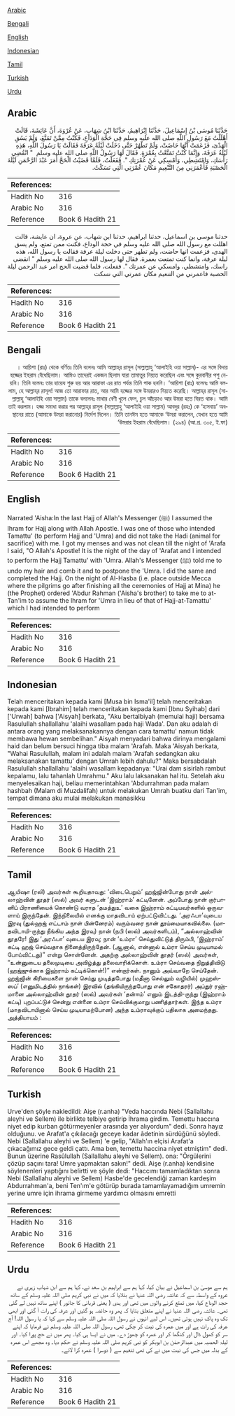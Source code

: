 [Arabic](#arabic)

[Bengali](#bengali)

[English](#english)

[Indonesian](#indonesian)

[Tamil](#tamil)

[Turkish](#turkish)

[Urdu](#urdu)

## Arabic


<div dir="rtl" lang="ar" style={{fontSize:'larger',backgroundColor:'#f8f9fa',padding:20}}>
حَدَّثَنَا مُوسَى بْنُ إِسْمَاعِيلَ، حَدَّثَنَا إِبْرَاهِيمُ، حَدَّثَنَا ابْنُ شِهَابٍ، عَنْ عُرْوَةَ، أَنَّ عَائِشَةَ، قَالَتْ أَهْلَلْتُ مَعَ رَسُولِ اللَّهِ صلى الله عليه وسلم فِي حَجَّةِ الْوَدَاعِ، فَكُنْتُ مِمَّنْ تَمَتَّعَ، وَلَمْ يَسُقِ الْهَدْىَ، فَزَعَمَتْ أَنَّهَا حَاضَتْ، وَلَمْ تَطْهُرْ حَتَّى دَخَلَتْ لَيْلَةُ عَرَفَةَ فَقَالَتْ يَا رَسُولَ اللَّهِ، هَذِهِ لَيْلَةُ عَرَفَةَ، وَإِنَّمَا كُنْتُ تَمَتَّعْتُ بِعُمْرَةٍ‏.‏ فَقَالَ لَهَا رَسُولُ اللَّهِ صلى الله عليه وسلم ‏ "‏ انْقُضِي رَأْسَكِ، وَامْتَشِطِي، وَأَمْسِكِي عَنْ عُمْرَتِكِ ‏"‏‏.‏ فَفَعَلْتُ، فَلَمَّا قَضَيْتُ الْحَجَّ أَمَرَ عَبْدَ الرَّحْمَنِ لَيْلَةَ الْحَصْبَةِ فَأَعْمَرَنِي مِنَ التَّنْعِيمِ مَكَانَ عُمْرَتِي الَّتِي نَسَكْتُ‏.‏
</div>
<div style={{backgroundColor:'#f8f9fa',padding:20, marginBottom: 10}}><table> <thead> <tr> <th>References:</th> <th></th> </tr> </thead> <tbody><tr><td>Hadith No</td><td>316</td></tr><tr><td>Arabic No</td><td>316</td></tr><tr><td>Reference</td><td>Book 6 Hadith 21</td></tr></tbody></table></div>


<div dir="rtl" lang="ar" style={{fontSize:'larger',backgroundColor:'#f8f9fa',padding:20}}>
حدثنا موسى بن اسماعيل، حدثنا ابراهيم، حدثنا ابن شهاب، عن عروة، ان عايشة، قالت اهللت مع رسول الله صلى الله عليه وسلم في حجة الوداع، فكنت ممن تمتع، ولم يسق الهدى، فزعمت انها حاضت، ولم تطهر حتى دخلت ليلة عرفة فقالت يا رسول الله، هذه ليلة عرفة، وانما كنت تمتعت بعمرة. فقال لها رسول الله صلى الله عليه وسلم " انقضي راسك، وامتشطي، وامسكي عن عمرتك ". ففعلت، فلما قضيت الحج امر عبد الرحمن ليلة الحصبة فاعمرني من التنعيم مكان عمرتي التي نسكت
</div>
<div style={{backgroundColor:'#f8f9fa',padding:20, marginBottom: 10}}><table> <thead> <tr> <th>References:</th> <th></th> </tr> </thead> <tbody><tr><td>Hadith No</td><td>316</td></tr><tr><td>Arabic No</td><td>316</td></tr><tr><td>Reference</td><td>Book 6 Hadith 21</td></tr></tbody></table></div>

## Bengali


<div dir="rtl" lang="bn" style={{fontSize:'larger',backgroundColor:'#f8f9fa',padding:20}}>
। আয়িশা (রাঃ) থেকে বর্ণিতঃ তিনি বলেনঃ আমি আল্লাহ্‌র রাসূল (সাল্লাল্লাহু ‘আলাইহি ওয়া সাল্লাম)- এর সঙ্গে বিদায় হজ্জের ইহরাম বেঁধেছিলাম। আমিও তাদেরই একজন ছিলাম যারা তামাত্তুর নিয়্যত করেছিল এবং সঙ্গে কুরবানীর পশু নেয়নি। তিনি বলেনঃ তার হায়েয শুরু হয় আর আরাফা এর রাত পর্যন্ত তিনি পাক হননি। ‘আয়িশা (রাঃ) বলেনঃ আমি বললাম, হে আল্লাহ্‌র রাসূল! আজ তো আরাফার রাত, আর আমি হজ্জের সঙ্গে উমরারও নিয়্যত করেছি। আল্লাহ্‌র রাসূল (সাল্লাল্লাহু ‘আলাইহি ওয়া সাল্লাম) তাকে বললেনঃ মাথার বেণী খুলে ফেল, চুল আঁচড়াও আর উমরা হতে বিরত থাক। আমি তাই করলাম। হজ্জ সমাধা করার পর আল্লাহ্‌র রাসূল (সাল্লাল্লাহু ‘আলাইহি ওয়া সাল্লাম) আবদুর (রহঃ) কে ‘হাসবায়’ অবস্থানের রাতে (আমাকে উমরা করানোর) নির্দেশ দিলেন। তিনি তানঈম হতে আমাকে ‘উমরা করালেন, যেখান হতে আমি ‘উমরার ইহরাম বেঁধেছিলাম। (২৯৪) (আ.প্র. ৩০৫, ই.ফা)
</div>
<div style={{backgroundColor:'#f8f9fa',padding:20, marginBottom: 10}}><table> <thead> <tr> <th>References:</th> <th></th> </tr> </thead> <tbody><tr><td>Hadith No</td><td>316</td></tr><tr><td>Arabic No</td><td>316</td></tr><tr><td>Reference</td><td>Book 6 Hadith 21</td></tr></tbody></table></div>

## English


<div dir="ltr" lang="en" style={{fontSize:'larger',backgroundColor:'#f8f9fa',padding:20}}>
Narrated 'Aisha:In the last Hajj of Allah's Messenger (ﷺ) I assumed the Ihram for Hajj along with Allah Apostle. I was one of those who intended Tamattu' (to perform Hajj and 'Umra) and did not take the Hadi (animal for sacrifice) with me. I got my menses and was not clean till the night of 'Arafa I said, "O Allah's Apostle! It is the night of the day of 'Arafat and I intended to perform the Hajj Tamattu' with 'Umra. Allah's Messenger (ﷺ) told me to undo my hair and comb it and to postpone the 'Umra. I did the same and completed the Hajj. On the night of Al-Hasba (i.e. place outside Mecca where the pilgrims go after finishing all the ceremonies of Hajj at Mina) he (the Prophet) ordered 'Abdur Rahman ('Aisha's brother) to take me to at-Tan'im to assume the lhram for 'Umra in lieu of that of Hajj-at-Tamattu' which I had intended to perform
</div>
<div style={{backgroundColor:'#f8f9fa',padding:20, marginBottom: 10}}><table> <thead> <tr> <th>References:</th> <th></th> </tr> </thead> <tbody><tr><td>Hadith No</td><td>316</td></tr><tr><td>Arabic No</td><td>316</td></tr><tr><td>Reference</td><td>Book 6 Hadith 21</td></tr></tbody></table></div>

## Indonesian


<div dir="ltr" lang="id" style={{fontSize:'larger',backgroundColor:'#f8f9fa',padding:20}}>
Telah menceritakan kepada kami [Musa bin Isma'il] telah menceritakan kepada kami [Ibrahim] telah menceritakan kepada kami [Ibnu Syihab] dari ['Urwah] bahwa ['Aisyah] berkata, "Aku bertalbiyah (memulai haji) bersama Rasulullah shallallahu 'alaihi wasallam pada haji Wada'. Dan aku adalah di antara orang yang melaksanakannya dengan cara tamattu' namun tidak membawa hewan sembelihan." Aisyah menyadari bahwa dirinya mengalami haid dan belum bersuci hingga tiba malam 'Arafah. Maka 'Aisyah berkata, "Wahai Rasulullah, malam ini adalah malam 'Arafah sedangkan aku melaksanakan tamattu' dengan Umrah lebih dahulu?" Maka bersabdalah Rasulullah shallallahu 'alaihi wasallam kepadanya: "Urai dam sisirlah rambut kepalamu, lalu tahanlah Umrahmu." Aku lalu laksanakan hal itu. Setelah aku menyelesaikan haji, beliau memerintahkan 'Abdurrahman pada malam hashbah (Malam di Muzdalifah) untuk melakukan Umrah buatku dari Tan'im, tempat dimana aku mulai melakukan manasikku
</div>
<div style={{backgroundColor:'#f8f9fa',padding:20, marginBottom: 10}}><table> <thead> <tr> <th>References:</th> <th></th> </tr> </thead> <tbody><tr><td>Hadith No</td><td>316</td></tr><tr><td>Arabic No</td><td>316</td></tr><tr><td>Reference</td><td>Book 6 Hadith 21</td></tr></tbody></table></div>

## Tamil


<div dir="ltr" lang="ta" style={{fontSize:'larger',backgroundColor:'#f8f9fa',padding:20}}>
ஆயிஷா (ரலி) அவர்கள் கூறியதாவது: ‘விடைபெறும்’ ஹஜ்ஜின்போது நான் அல்லாஹ்வின் தூதர் (ஸல்) அவர் களுடன் ‘இஹ்ராம்’ கட்டினேன். அப்போது நான் குர்பானிப் பிராணியைக் கொண்டு வராத ‘தமத்துஉ’ வகை இஹ்ராம் கட்டியவர்களில் ஒருவளாய் இருந்தேன். இந்நிலையில் எனக்கு மாதவிடாய் ஏற்பட்டுவிட்டது. ‘அரஃபா’வுடைய இரவு (துல்ஹஜ் எட்டாம் நாள் பின்னேரம்) வரும்வரை நான் தூய்மையாகவில்லை. (மாதவிடாயி-ருந்து நீங்கிய அந்த இரவு) நான் (நபி (ஸல்) அவர்களிடம்), “அல்லாஹ்வின் தூதரே! இது ‘அரஃபா’ வுடைய இரவு; நான் ‘உம்ரா’ செய்துவிட்டுத் திரும்பி, ‘இஹ்ராம்’ கட்டி ஹஜ் செய்வதாக நினைத்திருந்தேன். (ஆனால், என்னால் உம்ரா செய்ய முடியாமல் போய்விட்டது)” என்று சொன்னேன். அதற்கு அல்லாஹ்வின் தூதர் (ஸல்) அவர்கள், “உன்னுடைய தலைமுடியை அவிழ்த்து தலைவாரிக்கொள். உம்ரா செய்வதை நிறுத்திவிடு (ஹஜ்ஜுக்காக இஹ்ராம் கட்டிக்கொள்!)” என்றார்கள். நானும் அவ்வாறே செய்தேன். ஹஜ்ஜின் கிரியைகளை நான் செய்து முடித்தபோது (மதீனா செல்லும் வழியில்) முஹஸ்ஸப்’ (எனுமிடத்தில் நாங்கள்) இரவில் (தங்கியிருந்தபோது என் சகோதரர்) அப்துர் ரஹ்மானை அல்லாஹ்வின் தூதர் (ஸல்) அவர்கள் ‘தன்ஈம்’ எனும் இடத்தி-ருந்து (இஹ்ராம் கட்டி) புறப்பட்டுச் சென்று என்னை உம்ரா செய்விக்குமாறு பணித்தார்கள். இந்த உம்ரா (மாதவிடாயினால் செய்ய முடியாமற்போன) அந்த உம்ராவுக்குப் பதிலாக அமைந்தது. அத்தியாயம் :
</div>
<div style={{backgroundColor:'#f8f9fa',padding:20, marginBottom: 10}}><table> <thead> <tr> <th>References:</th> <th></th> </tr> </thead> <tbody><tr><td>Hadith No</td><td>316</td></tr><tr><td>Arabic No</td><td>316</td></tr><tr><td>Reference</td><td>Book 6 Hadith 21</td></tr></tbody></table></div>

## Turkish


<div dir="ltr" lang="tr" style={{fontSize:'larger',backgroundColor:'#f8f9fa',padding:20}}>
Urve'den şöyle nakledildi: Aişe (r.anha) "Veda haccında Nebi (Sallallahu aleyhi ve Sellem) ile birlikte telbiye getirip İhrama girdim. Temettu haccına niyet edip kurban götürmeyenler arasında yer alıyordum" dedi. Sonra hayız olduğunu. ve Arafat'a çıkılacağı geceye kadar âdetinin sürdüğünü söyledi. Nebi (Sallallahu aleyhi ve Sellem) 'e gelip, "Allah'ın elçisi Arafat'a çıkacağımız gece geldi çattı. Ama ben, temettu haccina niyet etmiştim" dedi. Bunun üzerine Rasûlullah (Sallallahu aleyhi ve Sellem). ona: "Örgülerini çözüp saçını tara! Umre yapmaktan sakın!" dedi. Aişe (r.anha) kendisine söylenenleri yaptığını belirtti ve şöyle dedi: "Haccımı tamamladıktan sonra Nebi (Sallallahu aleyhi ve Sellem) Hasbe'de gecelendiği zaman kardeşim Abdurrahman'a, beni Ten'ım'e götürüp burada tamamlayamadığım umremin yerine umre için ihrama girmeme yardımcı olmasını emretti
</div>
<div style={{backgroundColor:'#f8f9fa',padding:20, marginBottom: 10}}><table> <thead> <tr> <th>References:</th> <th></th> </tr> </thead> <tbody><tr><td>Hadith No</td><td>316</td></tr><tr><td>Arabic No</td><td>316</td></tr><tr><td>Reference</td><td>Book 6 Hadith 21</td></tr></tbody></table></div>

## Urdu


<div dir="rtl" lang="ur" style={{fontSize:'larger',backgroundColor:'#f8f9fa',padding:20}}>
ہم سے موسیٰ بن اسماعیل نے بیان کیا، کہا ہم سے ابراہیم بن سعد نے، کہا ہم سے ابن شہاب زہری نے عروہ کے واسطہ سے کہ عائشہ رضی اللہ عنہا نے بتلایا کہ میں نے نبی کریم صلی اللہ علیہ وسلم کے ساتھ حجۃ الوداع کیا، میں تمتع کرنے والوں میں تھی اور ہدی ( یعنی قربانی کا جانور ) اپنے ساتھ نہیں لے گئی تھی۔ عائشہ رضی اللہ عنہا نے اپنے متعلق بتایا کہ پھر وہ حائضہ ہو گئیں اور عرفہ کی رات آ گئی اور ابھی تک وہ پاک نہیں ہوئی تھیں۔ اس لیے انہوں نے رسول اللہ صلی اللہ علیہ وسلم سے کہا کہ یا رسول اللہ! آج عرفہ کی رات ہے اور میں عمرہ کی نیت کر چکی تھی، رسول اللہ صلی اللہ علیہ وسلم نے فرمایا کہ اپنے سر کو کھول ڈال اور کنگھا کر اور عمرہ کو چھوڑ دے۔ میں نے ایسا ہی کیا۔ پھر میں نے حج پورا کیا۔ اور لیلۃ الحصبہ میں عبدالرحمٰن بن ابوبکر کو نبی کریم صلی اللہ علیہ وسلم نے حکم دیا۔ وہ مجھے اس عمرہ کے بدلہ میں جس کی نیت میں نے کی تھی تنعیم سے ( دوسرا ) عمرہ کرا لائے۔
</div>
<div style={{backgroundColor:'#f8f9fa',padding:20, marginBottom: 10}}><table> <thead> <tr> <th>References:</th> <th></th> </tr> </thead> <tbody><tr><td>Hadith No</td><td>316</td></tr><tr><td>Arabic No</td><td>316</td></tr><tr><td>Reference</td><td>Book 6 Hadith 21</td></tr></tbody></table></div>